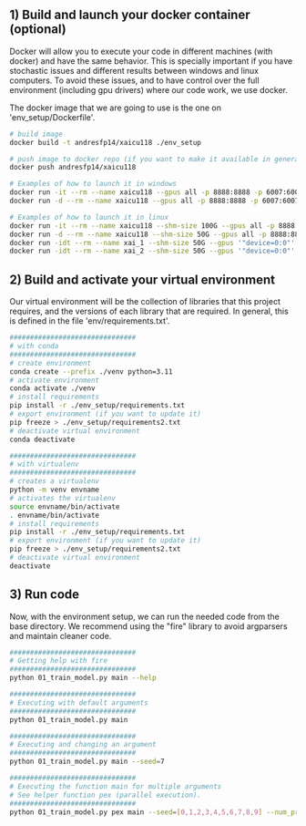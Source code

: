 
## 1) Build and launch your docker container (optional)

Docker will allow you to execute your code in different machines (with docker) and have the same behavior. This is specially important if you have stochastic issues and different results between windows and linux computers. To avoid these issues, and to have control over the full environment (including gpu drivers) where our code work, we use docker.

The docker image that we are going to use is the one on 'env_setup/Dockerfile'.

```bash
# build image
docker build -t andresfp14/xaicu118 ./env_setup

# push image to docker repo (if you want to make it available in general)
docker push andresfp14/xaicu118

# Examples of how to launch it in windows
docker run -it --rm --name xaicu118 --gpus all -p 8888:8888 -p 6007:6007 -v %cd%:/home/example andresfp14/xaicu118
docker run -d --rm --name xaicu118 --gpus all -p 8888:8888 -p 6007:6007 -v %cd%:/home/example andresfp14/xaicu118 bash

# Examples of how to launch it in linux
docker run -it --rm --name xaicu118 --shm-size 100G --gpus all -p 8888:8888 -p 6007:6007 -v $(pwd):/home/example andresfp14/xaicu118 bash
docker run -d --rm --name xaicu118 --shm-size 50G --gpus all -p 8888:8888 -p 6007:6007 -v $(pwd):/home/example andresfp14/xaicu118 bash
docker run -idt --rm --name xai_1 --shm-size 50G --gpus '"device=0:0"' -v ~/data/datasets:/home/example/data/datasets -v $(pwd):/home/example andresfp14/xaicu118
docker run -idt --rm --name xai_2 --shm-size 50G --gpus '"device=0:0"' -v $(pwd):/home/example andresfp14/xaicu118

```

## 2) Build and activate your virtual environment

Our virtual environment will be the collection of libraries that this project requires, and the versions of each library that are required.
In general, this is defined in the file 'env/requirements.txt'.

```bash
###############################
# with conda
###############################
# create environment
conda create --prefix ./venv python=3.11
# activate environment
conda activate ./venv
# install requirements
pip install -r ./env_setup/requirements.txt
# export environment (if you want to update it)
pip freeze > ./env_setup/requirements2.txt
# deactivate virtual environment
conda deactivate

###############################
# with virtualenv
###############################
# creates a virtualenv
python -m venv envname
# activates the virtualenv
source envname/bin/activate
. envname/bin/activate
# install requirements
pip install -r ./env_setup/requirements.txt
# export environment (if you want to update it)
pip freeze > ./env_setup/requirements2.txt
# deactivate virtual environment
deactivate
```

## 3) Run code

Now, with the environment setup, we can run the needed code from the base directory. We recommend using the "fire" library to avoid argparsers and maintain cleaner code.

```bash
###############################
# Getting help with fire
###############################
python 01_train_model.py main --help

###############################
# Executing with default arguments
###############################
python 01_train_model.py main

###############################
# Executing and changing an argument
###############################
python 01_train_model.py main --seed=7

###############################
# Executing the function main for multiple arguments
# See helper function pex (parallel execution).
###############################
python 01_train_model.py pex main --seed=[0,1,2,3,4,5,6,7,8,9] --num_processes=4
```